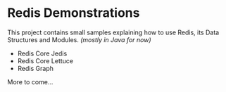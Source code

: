 # Redis Demonstrations

This project contains small samples explaining how to use Redis, its Data Structures and Modules. *(mostly in Java for now)*

* Redis Core Jedis
* Redis Core Lettuce
* Redis Graph

More to come...
